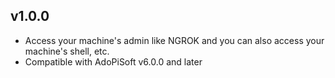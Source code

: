 ## v1.0.0
* Access your machine's admin like NGROK and you can also access your machine's shell, etc.
* Compatible with AdoPiSoft v6.0.0 and later